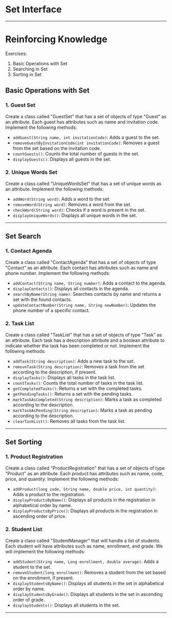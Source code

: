 # Set Interface

----

# Reinforcing Knowledge

Exercises:

1. Basic Operations with Set
2. Searching in Set
3. Sorting in Set

## Basic Operations with Set

### 1. Guest Set
<p>Create a class called "GuestSet" that has a set of objects of type "Guest" as an attribute. Each guest has attributes such as name and invitation code. Implement the following methods:

- `addGuest(String name, int invitationCode)`: Adds a guest to the set.
- `removeGuestByInvitationCode(int invitationCode)`: Removes a guest from the set based on the invitation code.
- `countGuests()`: Counts the total number of guests in the set.
- `displayGuests()`: Displays all guests in the set.
</p>

### 2. Unique Words Set

<p>Create a class called "UniqueWordsSet" that has a set of unique words as an attribute. Implement the following methods:

- `addWord(String word)`: Adds a word to the set.
- `removeWord(String word)`: Removes a word from the set.
- `checkWord(String word)`: Checks if a word is present in the set.
- `displayUniqueWords()`: Displays all unique words in the set.
</p>

----

## Set Search

### 1. Contact Agenda

<p>Create a class called "ContactAgenda" that has a set of objects of type "Contact" as an attribute. Each contact has attributes such as name and phone number. Implement the following methods:

- `addContact(String name, String number)`: Adds a contact to the agenda.
- `displayContacts()`: Displays all contacts in the agenda.
- `searchByName(String name)`: Searches contacts by name and returns a set with the found contacts.
- `updateContactNumber(String name, String newNumber)`: Updates the phone number of a specific contact.
</p>

### 2. Task List

<p>Create a class called "TaskList" that has a set of objects of type "Task" as an attribute. Each task has a description attribute and a boolean attribute to indicate whether the task has been completed or not. Implement the following methods:

- `addTask(String description)`: Adds a new task to the set.
- `removeTask(String description)`: Removes a task from the set according to the description, if present.
- `displayTasks()`: Displays all tasks in the task list.
- `countTasks()`:  Counts the total number of tasks in the task list.
- `getCompletedTasks()`:  Returns a set with the completed tasks.
- `getPendingTasks()`:  Returns a set with the pending tasks.
- `markTaskAsCompleted(String description)`:  Marks a task as completed according to the description.
- `markTaskAsPending(String description)`:  Marks a task as pending according to the description.
- `clearTaskList()`:  Removes all tasks from the task list.

-------

## Set Sorting

### 1.  Product Registration

<p>Create a class called "ProductRegistration" that has a set of objects of type "Product" as an attribute. Each product has attributes such as name, code, price, and quantity. Implement the following methods:

- `addProduct(long code, String name, double price, int quantity)`:  Adds a product to the registration.
- `displayProductsByName()`: Displays all products in the registration in alphabetical order by name.
- `displayProductsByPrice()`: Displays all products in the registration in ascending order of price.
</p>

### 2. Student List

<p>Create a class called "StudentManager" that will handle a list of students. Each student will have attributes such as name, enrollment, and grade. We will implement the following methods:

- `addStudent(String name, Long enrollment, double average)`: Adds a student to the set.
- `removeStudent(long enrollment)`: Removes a student from the set based on the enrollment, if present.
- `displayStudentsByName()`: Displays all students in the set in alphabetical order by name.
- `displayStudentsByGrade()`: Displays all students in the set in ascending order of grade.
- `displayStudents()`: Displays all students in the set.
</p>

---
